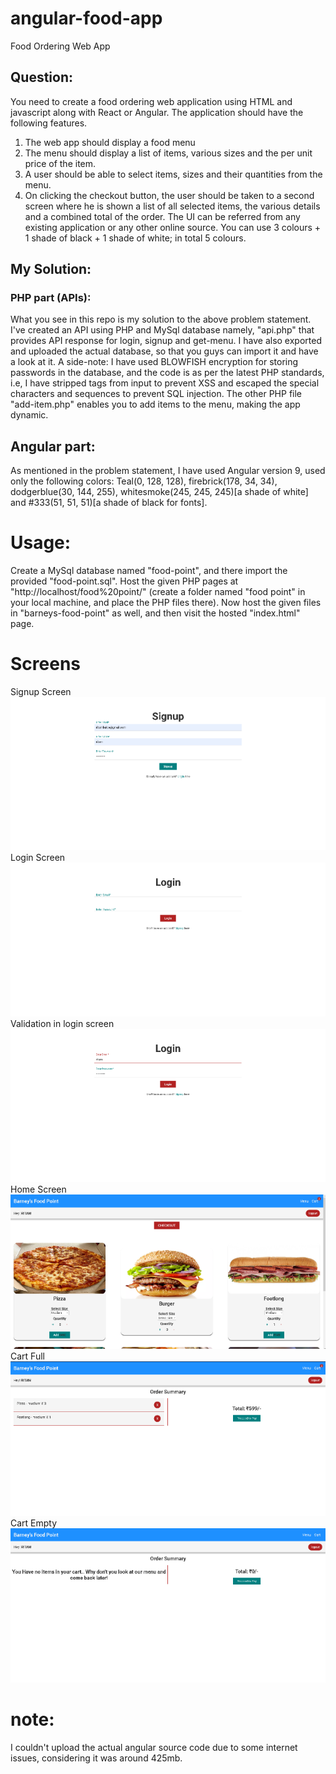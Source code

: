 # angular-food-app
Food Ordering Web App

## Question:
You need to create a food ordering web application using HTML and javascript along
with React or Angular.
The application should have the following features.
1. The web app should display a food menu
2. The menu should display a list of items, various sizes and the per unit price of
the item.
3. A user should be able to select items, sizes and their quantities from the
menu.
4. On clicking the checkout button, the user should be taken to a second screen
where he is shown a list of all selected items, the various details and a
combined total of the order.
The UI can be referred from any existing application or any other online source. You
can use 3 colours + 1 shade of black + 1 shade of white; in total 5 colours.

## My Solution:
### PHP part (APIs):
What you see in this repo is my solution to the above problem statement. I've created an API using PHP and MySql database namely, "api.php" that provides API response for login, signup and get-menu. I have also exported and uploaded the actual database, so that you guys can import it and have a look at it. A side-note: I have used BLOWFISH encryption for storing passwords in the database, and the code is as per the latest PHP standards, i.e, I have stripped tags from input to prevent XSS and escaped the special characters and sequences to prevent SQL injection. The other PHP file "add-item.php" enables you to add items to the menu, making the app dynamic.
## Angular part:
As mentioned in the problem statement, I have used Angular version 9, used only the following colors: Teal(0, 128, 128), firebrick(178, 34, 34), dodgerblue(30, 144, 255), whitesmoke(245, 245, 245)[a shade of white] and #333(51, 51, 51)[a shade of black for fonts].
# Usage:
Create a MySql database named "food-point", and there import the provided "food-point.sql". Host the given PHP pages at "http://localhost/food%20point/" (create a folder named "food point" in your local machine, and place the PHP files there). Now host the given files in "barneys-food-point" as well, and then visit the hosted "index.html" page.
# Screens
Signup Screen ![Login Screen](https://github.com/paglaparatha/Food-Ordering-Web-App/blob/master/screenshots/signup.PNG?raw=true)
Login Screen ![Login Screen](https://github.com/paglaparatha/Food-Ordering-Web-App/blob/master/screenshots/login1.PNG?raw=true)
Validation in login screen ![Login Screen](https://github.com/paglaparatha/Food-Ordering-Web-App/blob/master/screenshots/login2.PNG?raw=true)
Home Screen ![Login Screen](https://github.com/paglaparatha/Food-Ordering-Web-App/blob/master/screenshots/home1.PNG?raw=true)
Cart Full ![Login Screen](https://github.com/paglaparatha/Food-Ordering-Web-App/blob/master/screenshots/cart1.PNG?raw=true)
Cart Empty ![Login Screen](https://github.com/paglaparatha/Food-Ordering-Web-App/blob/master/screenshots/cart2.PNG?raw=true)

# note: 
I couldn't upload the actual angular source code due to some internet issues, considering it was around 425mb.
